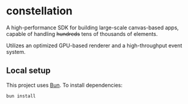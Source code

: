 # constellation

A high-performance SDK for building large-scale canvas-based apps, capable of handling ~~hundreds~~ tens of thousands of elements.

Utilizes an optimized GPU-based renderer and a high-throughput event system.

## Local setup

This project uses [Bun](https://bun.sh). To install dependencies:

```bash
bun install
```